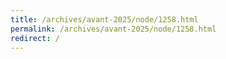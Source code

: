 ```yaml
---
title: /archives/avant-2025/node/1258.html
permalink: /archives/avant-2025/node/1258.html
redirect: /
---
```

